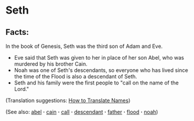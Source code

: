 # Seth #

## Facts: ##

In the book of Genesis, Seth was the third son of Adam and Eve.

* Eve said that Seth was given to her in place of her son Abel, who was murdered by his brother Cain.
* Noah was one of Seth's descendants, so everyone who has lived since the time of the Flood is also a descendant of Seth.
* Seth and his family were the first people to "call on the name of the Lord."

(Translation suggestions: [How to Translate Names](https://git.door43.org/Door43/en-ta-translate-vol1/src/master/content/translate_names.md))

(See also: [abel](../other/abel.md) **·** [cain](../other/cain.md) **·** [call](../kt/call.md) **·** [descendant](../other/descendant.md) **·** [father](../other/father.md) **·** [flood](../other/flood.md) **·** [noah](../other/noah.md))

